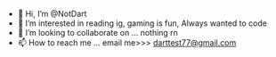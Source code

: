 - 👋 Hi, I’m @NotDart
- 👀 I’m interested in reading ig, gaming is fun, Always wanted to code
- 💞️ I’m looking to collaborate on ... nothing rn
- 📫 How to reach me ... email me>>> darttest77@gmail.com

<!---
NotDart/NotDart is a ✨ special ✨ repository because its `README.md` (this file) appears on your GitHub profile.
You can click the Preview link to take a look at your changes.
--->
